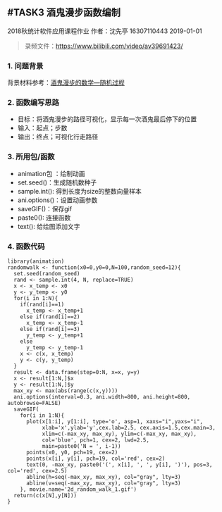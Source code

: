 ﻿#TASK3 酒鬼漫步函数编制
------
2018秋统计软件应用课程作业
作者：沈先亭 16307110443
2019-01-01

> 录频文件：https://www.bilibili.com/video/av39691423/

### 1. 问题背景
背景材料参考：[酒鬼漫步的数学—随机过程][1]

### 2. 函数编写思路
 - 目标：将酒鬼漫步的路径可视化，显示每一次酒鬼最后停下的位置
 - 输入：起点；步数
 - 输出：终点；可视化行走路径

### 3. 所用包/函数

 - animation包 ：绘制动画
 - set.seed()：生成随机数种子
 - sample.int(): 得到长度为size的整数向量样本
 - ani.options()：设置动画参数
 - saveGIF()：保存gif
 - paste0(): 连接函数
 - text(): 给绘图添加文字
 

### 4. 函数代码

```{r}
library(animation)  
randomwalk <- function(x0=0,y0=0,N=100,random_seed=12){
  set.seed(random_seed) 
  rand <- sample.int(4, N, replace=TRUE)   
  x <- x_temp <- x0
  y <- y_temp <- y0
  for(i in 1:N){
    if(rand[i]==1)           
      x_temp <- x_temp+1
    else if(rand[i]==2)     
      x_temp <- x_temp-1
    else if(rand[i]==3)       
      y_temp <- y_temp+1
    else                      
      y_temp <- y_temp-1
    x <- c(x, x_temp)
    y <- c(y, y_temp)
  }
  result <- data.frame(step=0:N, x=x, y=y)  
  x <- result[1:N,]$x
  y <- result[1:N,]$y
  max_xy <- max(abs(range(c(x,y))))   
  ani.options(interval=0.3, ani.width=800, ani.height=800, autobrowse=FALSE) 
  saveGIF(
    for(i in 1:N){
      plot(x[1:i], y[1:i], type='o', asp=1, xaxs="i",yaxs="i",
           xlab='x',ylab='y',cex.lab=2.5, cex.axis=1.5,cex.main=3,
           xlim=c(-max_xy, max_xy), ylim=c(-max_xy, max_xy), 
           col='blue', pch=1, cex=2, lwd=2.5, 
           main=paste0('N = ', i-1))
      points(x0, y0, pch=19, cex=2)    
      points(x[i], y[i], pch=19, col='red', cex=2)   
      text(0, -max_xy, paste0('(', x[i], ', ', y[i], ')'), pos=3, col='red', cex=2.5) 
      abline(h=seq(-max_xy, max_xy), col="gray", lty=3)   
      abline(v=seq(-max_xy, max_xy), col="gray", lty=3)   
    }, movie.name='2d_random_walk_1.gif')
  return(c(x[N],y[N]))   
}
```
  [1]: http://blog.sciencenet.cn/blog-677221-1071588.html
  
